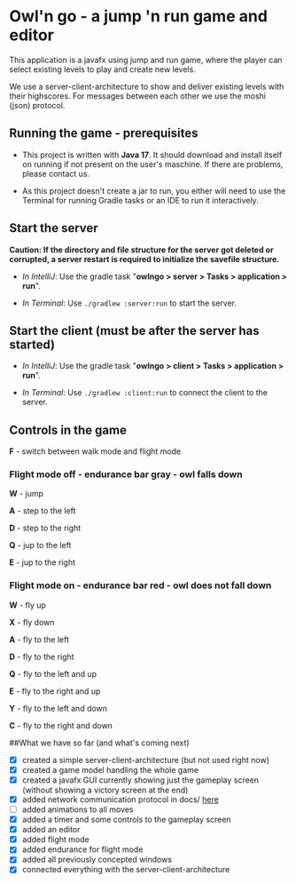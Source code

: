 # Owl'n go - a jump 'n run game and editor

This application is a javafx using jump and run game, where the player can select existing levels to
play and create new levels.

We use a server-client-architecture to show and deliver existing levels with their highscores. For
messages between each other we use the moshi (json) protocol.

## Running the game - prerequisites

- This project is written with __Java 17__. It should download and install itself on running if not
  present on the user's maschine. If there are problems, please contact us.

- As this project doesn't create a jar to run, you either will need to use the Terminal for running
  Gradle tasks or an IDE to run it interactively.

## Start the server

__Caution: If the directory and file structure for the server got deleted or corrupted, a server
restart is required to initialize the savefile structure.__

- *In IntelliJ*: Use the gradle task "**owlngo > server > Tasks >
  application > run**".


- *In Terminal*: Use `./gradlew :server:run` to start the server.

## Start the client (must be after the server has started)

- *In IntelliJ*: Use the gradle task "**owlngo > client > Tasks >
  application > run**".


- *In Terminal*: Use `./gradlew :client:run` to connect the client to the server.

## Controls in the game

**F** - switch between walk mode and flight mode

### Flight mode off - endurance bar gray - owl falls down

**W** - jump

**A** - step to the left

**D** - step to the right

**Q** - jup to the left

**E** - jup to the right

### Flight mode on - endurance bar red - owl does not fall down

**W** - fly up

**X** - fly down

**A** - fly to the left

**D** - fly to the right

**Q** - fly to the left and up

**E** - fly to the right and up

**Y** - fly to the left and down

**C** - fly to the right and down


##What we have so far (and what's coming next)

- [x] created a simple server-client-architecture (but not used right now)
- [x] created a game model handling the whole game
- [x] created a javafx GUI currently showing just the gameplay screen (without showing a victory
  screen at the end)
- [x] added network communication protocol in docs/ [here](docs/network_communication_protocol.md)
- [ ] added animations to all moves
- [x] added a timer and some controls to the gameplay screen
- [x] added an editor
- [x] added flight mode
- [x] added endurance for flight mode
- [x] added all previously concepted windows
- [x] connected everything with the server-client-architecture
